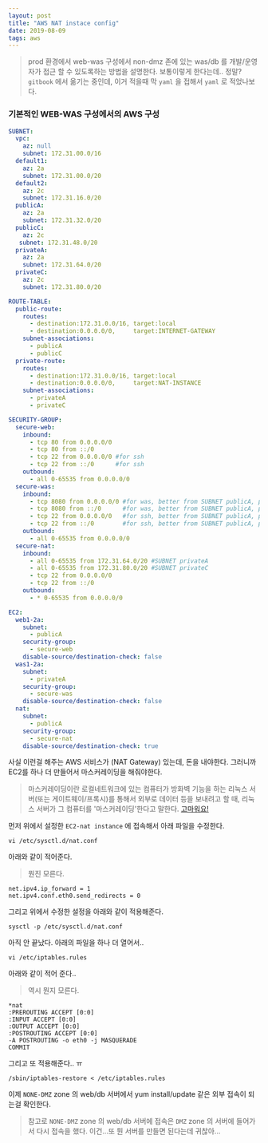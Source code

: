 ```yaml
---
layout: post
title: "AWS NAT instace config"
date: 2019-08-09
tags: aws
---
```


> prod 환경에서 web-was 구성에서  non-dmz 존에 있는 was/db 를 개발/운영자가 접근 할 수 있도록하는 방법을 설명한다.
> 보통이렇게 한다는데.. 정말?
> `gitbook` 에서 옮기는 중인데, 이거 적을때 막 `yaml` 을 접해서 `yaml` 로 적었나보다.

### 기본적인 WEB-WAS 구성에서의 AWS 구성

``` yaml
SUBNET:
  vpc:
    az: null
    subnet: 172.31.00.0/16
  default1:
    az: 2a
    subnet: 172.31.00.0/20
  default2:
    az: 2c
    subnet: 172.31.16.0/20
  publicA:
    az: 2a
    subnet: 172.31.32.0/20
  publicC:
    az: 2c
   subnet: 172.31.48.0/20
  privateA:
    az: 2a
    subnet: 172.31.64.0/20
  privateC:
    az: 2c
    subnet: 172.31.80.0/20

ROUTE-TABLE:
  public-route:
    routes:
      - destination:172.31.0.0/16, target:local
      - destination:0.0.0.0/0,     target:INTERNET-GATEWAY
    subnet-associations:
      - publicA
      - publicC
  private-route:
    routes:
      - destination:172.31.0.0/16, target:local
      - destination:0.0.0.0/0,     target:NAT-INSTANCE
    subnet-associations:
      - privateA
      - privateC

SECURITY-GROUP:
  secure-web:
    inbound:
      - tcp 80 from 0.0.0.0/0
      - tcp 80 from ::/0
      - tcp 22 from 0.0.0.0/0 #for ssh
      - tcp 22 from ::/0      #for ssh
    outbound:
      - all 0-65535 from 0.0.0.0/0
  secure-was:
    inbound:
      - tcp 8080 from 0.0.0.0/0 #for was, better from SUBNET publicA, publicC
      - tcp 8080 from ::/0      #for was, better from SUBNET publicA, publicC
      - tcp 22 from 0.0.0.0/0   #for ssh, better from SUBNET publicA, publicC
      - tcp 22 from ::/0        #for ssh, better from SUBNET publicA, publicC
    outbound:
      - all 0-65535 from 0.0.0.0/0
  secure-nat:
    inbound:
      - all 0-65535 from 172.31.64.0/20 #SUBNET privateA
      - all 0-65535 from 172.31.80.0/20 #SUBNET privateC
      - tcp 22 from 0.0.0.0/0
      - tcp 22 from ::/0
    outbound:
      - * 0-65535 from 0.0.0.0/0

EC2:
  web1-2a:
    subnet:
      - publicA
    security-group:
      - secure-web
    disable-source/destination-check: false
  was1-2a:
    subnet:
      - privateA
    security-group:
      - secure-was
    disable-source/destination-check: false
  nat:
    subnet:
      - publicA
    security-group:
      - secure-nat
    disable-source/destination-check: true
```

사실 이런걸 해주는 AWS 서비스가 (NAT Gateway) 있는데, 돈을 내야한다.
그러니까 EC2를 하나 더 만들어서 마스커레이딩을 해줘야한다.

> 마스커레이딩이란 로컬네트워크에 있는 컴퓨터가 방화벽 기능을 하는 리눅스 서버(또는 게이트웨이/프록시)를 통해서 외부로 데이터 등을 보내려고 할 때, 리눅스 서버가 그 컴퓨터를 '마스커레이딩'한다고 말한다.
> [고마워요!](http://egloos.zum.com/gunsystems/v/6784997)

먼저 위에서 설정한 `EC2-nat instance` 에 접속해서 아래 파일을 수정한다.

``` shell
vi /etc/sysctl.d/nat.conf
```

아래와 같이 적어준다.
> 뭔진 모른다.

```
net.ipv4.ip_forward = 1
net.ipv4.conf.eth0.send_redirects = 0
```

그리고 위에서 수정한 설정을 아래와 같이 적용해준다.

``` shell
sysctl -p /etc/sysctl.d/nat.conf
```

아직 안 끝났다. 아래의 파일을 하나 더 열어서..

``` shell
vi /etc/iptables.rules
```

아래와 같이 적어 준다..
> 역시 뭔지 모른다.

```
*nat
:PREROUTING ACCEPT [0:0]
:INPUT ACCEPT [0:0]
:OUTPUT ACCEPT [0:0]
:POSTROUTING ACCEPT [0:0]
-A POSTROUTING -o eth0 -j MASQUERADE
COMMIT
```

그리고 또 적용해준다.. ㅠ

``` shell
/sbin/iptables-restore < /etc/iptables.rules
```

이제 `NONE-DMZ` zone 의 web/db 서버에서 yum install/update 같은 외부 접속이 되는걸 확인한다.

> 참고로 `NONE-DMZ` zone 의 web/db 서버에 접속은 `DMZ` zone 의 서버에 들어가서 다시 접속을 했다. 이건...또 뭔 서버를 만들면 된다는데 귀찮아...
